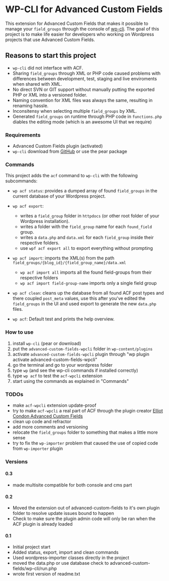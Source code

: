 # WP-CLI for Advanced Custom Fields

This extension for Advanced Custom Fields that makes it possible to manage your `field_groups` through the console of [wp-cli](https://github.com/wp-cli/wp-cli). The goal of this project is to make life easier for developers who working on Wordpress projects that use Advanced Custom Fields.



## Reasons to start this project

* `wp-cli` did not interface with ACF.
* Sharing `field_groups` through XML or PHP code caused problems with differences between development, test, staging and live enviroments when shared with XML.
* No direct SVN or GIT support without manually putting the exported PHP or XML into a versioned folder.
* Naming convention for XML files was always the same, resulting in renaming hassle.
* Inconsitensy when selecting multiple `field_groups` by XML.
* Generated `field_groups` on runtime through PHP code in `functions.php` diables the editing mode (which is an awesome UI that we require)



### Requirements

* Advanced Custom Fields plugin (activated)
* `wp-cli` download from [GitHub](http://github.com/wp-cli/wp-cli/) or use the pear package



### Commands

This project adds the `acf` command to `wp-cli` with the following subcommands:
	
* `wp acf status`: provides a dumped array of found `field_groups` in the current database of your Wordpress project.
* `wp acf export`: 	
  * writes a `field_group` folder in `httpdocs` (or other root folder of your Wordpress installation).
  * writes a folder with the `field_group` name for each `found_field` group.
  * writes a `data.php` and `data.xml` for each `field_group` inside their respective folders.
  * use `wpf acf export all` to export everything without prompting
		
* `wp acf import`: imports the XML(s) from the path `field_groups/{blog_id}/{field_group_name}/data.xml`
	* `wp acf import all` imports all the found field-groups from their respective folders
	* `wp acf import field-group-name` imports only a single field group
		
* `wp acf clean`: cleans up the database from all found ACF post types and there coupled `post_meta` values, use this after you've edited the `field_groups` in the UI and used export to generate the new `data.php` files.
		
* `wp acf`: Default test and prints the help overview.



### How to use

1. install `wp-cli` (pear or download)
2. put the `advanced-custom-fields-wpcli` folder in `wp-content/plugins`
3. activate `advanced-custom-fields-wpcli` plugin through "wp plugin activate advanced-custom-fields-wpcli"
4. go the terminal and go to your wordpress folder
5. type `wp` (and see the wp-cli commands if installed correctly)
6. type `wp acf` to test the `acf-wpcli` extension
7. start using the commands as explained in "Commands"



### TODOs

* make `acf-wpcli` extension update-proof
* try to make `acf-wpcli` a real part of ACF through the plugin creator [Elliot Condon Advanced Custom Fields](http://www.advancedcustomfields.com)
* clean up code and refractor
* add more comments and versioning
* relocate the `field_groups` folder to something that makes a little more sense
* try to fix the `wp-importer` problem that caused the use of copied code from `wp-importer` plugin


### Versions


#### 0.3
* made multisite compatible for both console and cms part

#### 0.2

* Moved the extension out of advanced-custom-fields to it's own plugin folder to resolve update issues bound to happen
* Check to make sure the plugin admin code will only be ran when the ACF plugin is already loaded

#### 0.1

* Initial project start
* Added status, export, import and clean commands
* Used wordpress-importer classes directly in the project
* moved the data.php or use database check to advanced-custom-fields/wp-cli/run.php
* wrote first version of readme.txt
